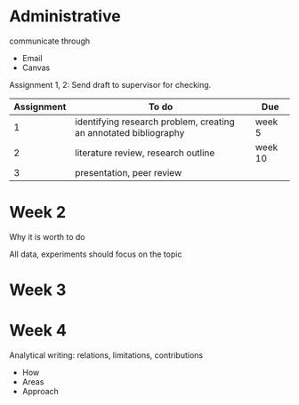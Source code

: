 # Administrative
communicate through
- Email
- Canvas

Assignment 1, 2: Send draft to supervisor for checking.

Assignment | To do | Due
---|---|---
1 | identifying research problem, creating an annotated bibliography | week 5
2 | literature review, research outline | week 10
3 | presentation, peer review

# Week 2

Why it is worth to do

All data, experiments should focus on the topic

# Week 3
# Week 4
Analytical writing: relations, limitations, contributions

- How
- Areas
- Approach



